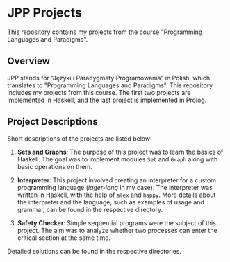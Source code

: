 # JPP Projects

This repository contains my projects from the course "Programming Languages and
Paradigms".

## Overview

JPP stands for "Języki i Paradygmaty Programowania" in Polish, which translates
to "Programming Languages and Paradigms". This repository includes my projects
from this course. The first two projects are implemented in Haskell, and the
last project is implemented in Prolog.

## Project Descriptions

Short descriptions of the projects are listed below:

1. **Sets and Graphs**: The purpose of this project was to learn the basics of
Haskell. The goal was to implement modules `Set` and `Graph` along with basic
operations on them.

2. **Interpreter**: This project involved creating an interpreter for a custom
programming language (*lager-lang* in my case). The interpreter was written in
Haskell, with the help of `alex` and `happy`. More details about the interpreter
and the language, such as examples of usage and grammar, can be found in the
respective directory.

3. **Safety Checker**: Simple sequential programs were the subject of this
project. The aim was to analyze whether two processes can enter the critical
section at the same time.

Detailed solutions can be found in the respective directories.
